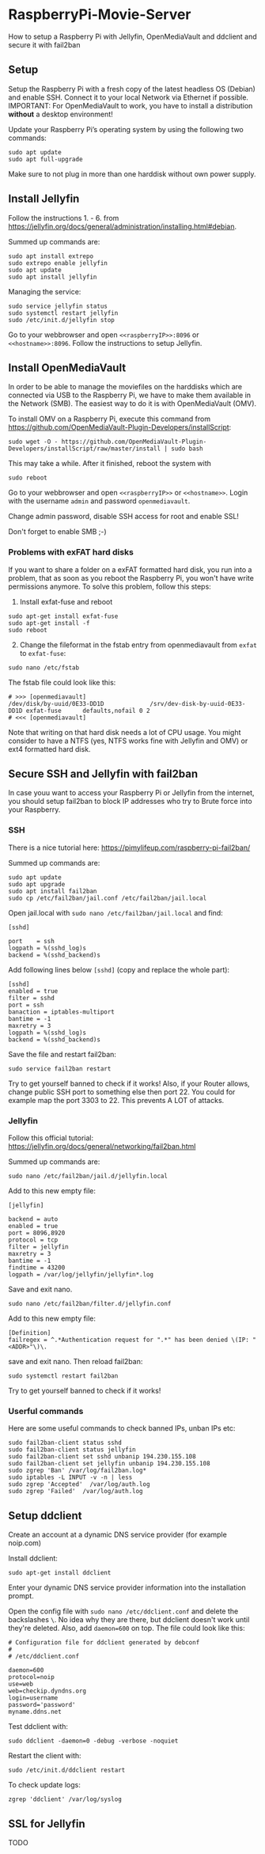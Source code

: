 # RaspberryPi-Movie-Server

How to setup a Raspberry Pi with Jellyfin, OpenMediaVault and ddclient and secure it with fail2ban

## Setup

Setup the Raspberry Pi with a fresh copy of the latest headless OS (Debian) and enable SSH. Connect it to your local Network via Ethernet if possible.
IMPORTANT: For OpenMediaVault to work, you have to install a distribution **without** a desktop environment!

Update your Raspberry Pi’s operating system by using the following two commands:
```
sudo apt update
sudo apt full-upgrade
```

Make sure to not plug in more than one harddisk without own power supply.

## Install Jellyfin

Follow the instructions 1. - 6. from https://jellyfin.org/docs/general/administration/installing.html#debian.

Summed up commands are:
```
sudo apt install extrepo
sudo extrepo enable jellyfin
sudo apt update
sudo apt install jellyfin
```

Managing the service:
```
sudo service jellyfin status
sudo systemctl restart jellyfin
sudo /etc/init.d/jellyfin stop
```

Go to your webbrowser and open `<<raspberryIP>>:8096` or `<<hostname>>:8096`. Follow the instructions to setup Jellyfin.

## Install OpenMediaVault

In order to be able to manage the moviefiles on the harddisks which are connected via USB to the Raspberry Pi, we have to make them available in the Network (SMB). The easiest way to do it is with OpenMediaVault (OMV).

To install OMV on a Raspberry Pi, execute this command from https://github.com/OpenMediaVault-Plugin-Developers/installScript:
```
sudo wget -O - https://github.com/OpenMediaVault-Plugin-Developers/installScript/raw/master/install | sudo bash
```

This may take a while. After it finished, reboot the system with
```
sudo reboot
```

Go to your webbrowser and open `<<raspberryIP>>` or `<<hostname>>`. Login with the username `admin` and password `openmediavault`.

Change admin password, disable SSH access for root and enable SSL!

Don't forget to enable SMB ;-)

### Problems with exFAT hard disks

If you want to share a folder on a exFAT formatted hard disk, you run into a problem, that as soon as you reboot the Raspberry Pi, you won't have write permissions anymore. To solve this problem, follow this steps:

1. Install exfat-fuse and reboot
```
sudo apt-get install exfat-fuse
sudo apt-get install -f
sudo reboot
```

2. Change the fileformat in the fstab entry from openmediavault from `exfat` to `exfat-fuse`:
```
sudo nano /etc/fstab
```

The fstab file could look like this:
```
# >>> [openmediavault]
/dev/disk/by-uuid/0E33-DD1D             /srv/dev-disk-by-uuid-0E33-DD1D exfat-fuse      defaults,nofail 0 2
# <<< [openmediavault]
```

Note that writing on that hard disk needs a lot of CPU usage. You might consider to have a NTFS (yes, NTFS works fine with Jellyfin and OMV) or ext4 formatted hard disk.

## Secure SSH and Jellyfin with fail2ban

In case youu want to access your Raspberry Pi or Jellyfin from the internet, you should setup fail2ban to block IP addresses who try to Brute force into your Raspberry.

### SSH

There is a nice tutorial here: https://pimylifeup.com/raspberry-pi-fail2ban/

Summed up commands are:
```
sudo apt update
sudo apt upgrade
sudo apt install fail2ban
sudo cp /etc/fail2ban/jail.conf /etc/fail2ban/jail.local
```

Open jail.local with `sudo nano /etc/fail2ban/jail.local` and find:
```
[sshd]

port    = ssh
logpath = %(sshd_log)s
backend = %(sshd_backend)s
```

Add following lines below `[sshd]` (copy and replace the whole part):
```
[sshd]
enabled = true
filter = sshd
port = ssh
banaction = iptables-multiport
bantime = -1
maxretry = 3
logpath = %(sshd_log)s
backend = %(sshd_backend)s
```

Save the file and restart fail2ban:
```
sudo service fail2ban restart
```

Try to get yourself banned to check if it works! Also, if your Router allows, change public SSH port to something else then port 22. You could for example map the port 3303 to 22. This prevents A LOT of attacks.

### Jellyfin

Follow this official tutorial: https://jellyfin.org/docs/general/networking/fail2ban.html

Summed up commands are:
```
sudo nano /etc/fail2ban/jail.d/jellyfin.local
```

Add to this new empty file:
```
[jellyfin]

backend = auto
enabled = true
port = 8096,8920
protocol = tcp
filter = jellyfin
maxretry = 3
bantime = -1
findtime = 43200
logpath = /var/log/jellyfin/jellyfin*.log
```

Save and exit nano.

```
sudo nano /etc/fail2ban/filter.d/jellyfin.conf
```

Add to this new empty file:
```
[Definition]
failregex = ^.*Authentication request for ".*" has been denied \(IP: "<ADDR>"\)\.
```

save and exit nano. Then reload fail2ban:
```
sudo systemctl restart fail2ban
```

Try to get yourself banned to check if it works!

### Userful commands

Here are some useful commands to check banned IPs, unban IPs etc:
```
sudo fail2ban-client status sshd
sudo fail2ban-client status jellyfin
sudo fail2ban-client set sshd unbanip 194.230.155.108
sudo fail2ban-client set jellyfin unbanip 194.230.155.108
sudo zgrep 'Ban' /var/log/fail2ban.log*
sudo iptables -L INPUT -v -n | less
sudo zgrep 'Accepted'  /var/log/auth.log
sudo zgrep 'Failed'  /var/log/auth.log
```

## Setup ddclient

Create an account at a dynamic DNS service provider (for example noip.com)

Install ddclient:
```
sudo apt-get install ddclient
```

Enter your dynamic DNS service provider information into the installation prompt.

Open the config file with `sudo nano /etc/ddclient.conf` and delete the backslashes `\`. No idea why they are there, but ddclient doesn't work until they're deleted. Also, add `daemon=600` on top. The file could look like this:
```
# Configuration file for ddclient generated by debconf
#
# /etc/ddclient.conf

daemon=600
protocol=noip
use=web
web=checkip.dyndns.org
login=username
password='password'
myname.ddns.net
```

Test ddclient with:
```
sudo ddclient -daemon=0 -debug -verbose -noquiet
```

Restart the client with:
```
sudo /etc/init.d/ddclient restart
```

To check update logs:
```
zgrep 'ddclient' /var/log/syslog
```

## SSL for Jellyfin

TODO
